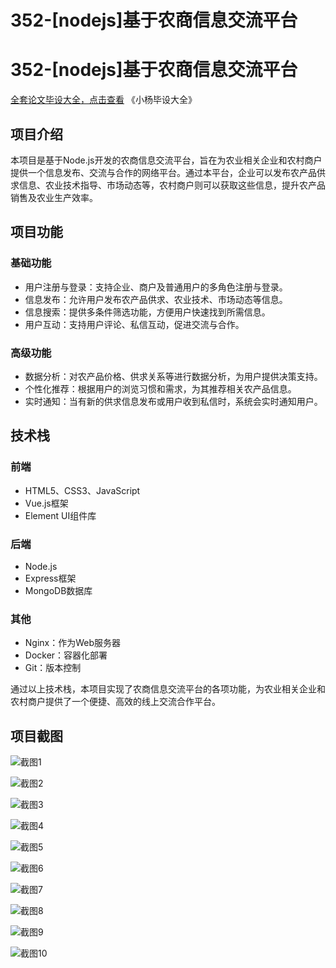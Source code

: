 # 352-[nodejs]基于农商信息交流平台

# 352-[nodejs]基于农商信息交流平台

[全套论文毕设大全，点击查看](https://www.yuque.com/yuqueyonghux32e1j/kxdc9g?#) 《小杨毕设大全》

## 项目介绍

本项目是基于Node.js开发的农商信息交流平台，旨在为农业相关企业和农村商户提供一个信息发布、交流与合作的网络平台。通过本平台，企业可以发布农产品供求信息、农业技术指导、市场动态等，农村商户则可以获取这些信息，提升农产品销售及农业生产效率。

## 项目功能

### 基础功能
- 用户注册与登录：支持企业、商户及普通用户的多角色注册与登录。
- 信息发布：允许用户发布农产品供求、农业技术、市场动态等信息。
- 信息搜索：提供多条件筛选功能，方便用户快速找到所需信息。
- 用户互动：支持用户评论、私信互动，促进交流与合作。

### 高级功能
- 数据分析：对农产品价格、供求关系等进行数据分析，为用户提供决策支持。
- 个性化推荐：根据用户的浏览习惯和需求，为其推荐相关农产品信息。
- 实时通知：当有新的供求信息发布或用户收到私信时，系统会实时通知用户。

## 技术栈

### 前端
- HTML5、CSS3、JavaScript
- Vue.js框架
- Element UI组件库

### 后端
- Node.js
- Express框架
- MongoDB数据库

### 其他
- Nginx：作为Web服务器
- Docker：容器化部署
- Git：版本控制

通过以上技术栈，本项目实现了农商信息交流平台的各项功能，为农业相关企业和农村商户提供了一个便捷、高效的线上交流合作平台。

## 项目截图

![截图1](https://kevinyang.oss-cn-shenzhen.aliyuncs.com/ItprojectImage%2F352-%5Bnodejs%5D%E5%9F%BA%E4%BA%8E%E5%86%9C%E5%95%86%E4%BF%A1%E6%81%AF%E4%BA%A4%E6%B5%81%E5%B9%B3%E5%8F%B0%2Fimg_1.jpg)

![截图2](https://kevinyang.oss-cn-shenzhen.aliyuncs.com/ItprojectImage%2F352-%5Bnodejs%5D%E5%9F%BA%E4%BA%8E%E5%86%9C%E5%95%86%E4%BF%A1%E6%81%AF%E4%BA%A4%E6%B5%81%E5%B9%B3%E5%8F%B0%2Fimg_2.jpg)

![截图3](https://kevinyang.oss-cn-shenzhen.aliyuncs.com/ItprojectImage%2F352-%5Bnodejs%5D%E5%9F%BA%E4%BA%8E%E5%86%9C%E5%95%86%E4%BF%A1%E6%81%AF%E4%BA%A4%E6%B5%81%E5%B9%B3%E5%8F%B0%2Fimg_3.jpg)

![截图4](https://kevinyang.oss-cn-shenzhen.aliyuncs.com/ItprojectImage%2F352-%5Bnodejs%5D%E5%9F%BA%E4%BA%8E%E5%86%9C%E5%95%86%E4%BF%A1%E6%81%AF%E4%BA%A4%E6%B5%81%E5%B9%B3%E5%8F%B0%2Fimg_4.jpg)

![截图5](https://kevinyang.oss-cn-shenzhen.aliyuncs.com/ItprojectImage%2F352-%5Bnodejs%5D%E5%9F%BA%E4%BA%8E%E5%86%9C%E5%95%86%E4%BF%A1%E6%81%AF%E4%BA%A4%E6%B5%81%E5%B9%B3%E5%8F%B0%2Fimg_5.jpg)

![截图6](https://kevinyang.oss-cn-shenzhen.aliyuncs.com/ItprojectImage%2F352-%5Bnodejs%5D%E5%9F%BA%E4%BA%8E%E5%86%9C%E5%95%86%E4%BF%A1%E6%81%AF%E4%BA%A4%E6%B5%81%E5%B9%B3%E5%8F%B0%2Fimg_6.jpg)

![截图7](https://kevinyang.oss-cn-shenzhen.aliyuncs.com/ItprojectImage%2F352-%5Bnodejs%5D%E5%9F%BA%E4%BA%8E%E5%86%9C%E5%95%86%E4%BF%A1%E6%81%AF%E4%BA%A4%E6%B5%81%E5%B9%B3%E5%8F%B0%2Fimg_7.jpg)

![截图8](https://kevinyang.oss-cn-shenzhen.aliyuncs.com/ItprojectImage%2F352-%5Bnodejs%5D%E5%9F%BA%E4%BA%8E%E5%86%9C%E5%95%86%E4%BF%A1%E6%81%AF%E4%BA%A4%E6%B5%81%E5%B9%B3%E5%8F%B0%2Fimg_8.jpg)

![截图9](https://kevinyang.oss-cn-shenzhen.aliyuncs.com/ItprojectImage%2F352-%5Bnodejs%5D%E5%9F%BA%E4%BA%8E%E5%86%9C%E5%95%86%E4%BF%A1%E6%81%AF%E4%BA%A4%E6%B5%81%E5%B9%B3%E5%8F%B0%2Fimg_9.jpg)

![截图10](https://kevinyang.oss-cn-shenzhen.aliyuncs.com/ItprojectImage%2F352-%5Bnodejs%5D%E5%9F%BA%E4%BA%8E%E5%86%9C%E5%95%86%E4%BF%A1%E6%81%AF%E4%BA%A4%E6%B5%81%E5%B9%B3%E5%8F%B0%2Fimg_10.jpg)

